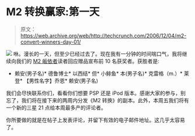 # M2 转换赢家:第一天

> 原文：<https://web.archive.org/web/http://techcrunch.com/2006/12/04/m2-convert-winners-day-01/>

![](img/136f11009cde498f035e553da0c884b0.png)
咻。漫长的一天，但至少已经过去了。现在我有一分钟的时间喘口气，我将继续向我们的 [M2 皈依者](https://web.archive.org/web/20160605124614/http://www.m2solutionsinc.com/)读者回应赠品宣布前 10 名获奖者。获胜者是:

*   赖安(男子名)*   德鲁博士*   以西结*   但*   小鲱鱼*   本(男子名)*   克雷格（m.）*   莱登*   【男性名字】乔恩*   赖安(男子名)

我们会尽快联系你们，看看你们想要 PSP 还是 iPod 版本。感谢大家的参与，别忘了，我们将在接下来的两周内分发《M2 转换》的副本。此外，本周五我们将有一个新的三星 21 点给本周最多产的评论者。

你所要做的就是在帖子上发表评论，并留下有效的电子邮件地址。这几乎太容易了。